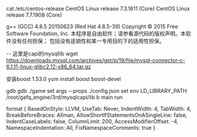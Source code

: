 cat  /etc/centos-release
    CentOS Linux release 7.3.1611 (Core) 
    CentOS Linux release 7.7.1908 (Core)

g++ (GCC) 4.8.5 20150623 (Red Hat 4.8.5-39)
Copyright © 2015 Free Software Foundation, Inc.
本程序是自由软件；请参看源代码的版权声明。本软件没有任何担保；
包括没有适销性和某一专用目的下的适用性担保。


-- 这里是capi的mysqllib
    wget https://downloads.mysql.com/archives/get/p/19/file/mysql-connector-c-6.1.11-linux-glibc2.12-x86_64.tar.gz


<!-- -- 安装boost
wget https://dl.bintray.com/boostorg/release/1.75.0/source/boost_1_75_0.tar.gz
cd ~/b/3rd_source/boost
./bootstrap.sh --help
./bootstrap.sh --prefix=~/b/3rd/boost/prefix --libdir=~/b/3rd/boost/libdir --includedir=~/b/3rd/boost/includedir
./b2
./b2 install -->

安装boost 1.53.0
    yum install boost boost-devel

gdb
    gdb ./game
    set args --props ./config.json
    set env LD_LIBRARY_PATH /root/gafq_engine/3rd/mysqlcapi/lib
    b main
    run


format
{ BasedOnStyle: LLVM, UseTab: Never, IndentWidth: 4, TabWidth: 4, BreakBeforeBraces: Allman, AllowShortIfStatementsOnASingleLine: false, IndentCaseLabels: false, ColumnLimit: 200, AccessModifierOffset: -4, NamespaceIndentation: All, FixNamespaceComments: true }